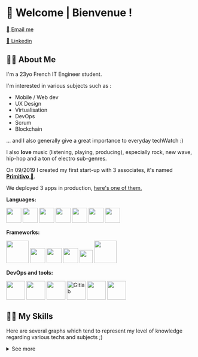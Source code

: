 # 🦉 Welcome | Bienvenue ! 


[📧   Email me ](mailto:thomas.martin@primitivo.fr)

[💼   Linkedin  ](https://www.linkedin.com/in/thomas-martin-348238161/)
## 👨‍🎤 About Me

I'm a 23yo French IT Engineer student.

I'm interested in various subjects such as : 
- Mobile / Web dev
- UX Design
- Virtualisation
- DevOps
- Scrum
- Blockchain

... and I also generally give a great importance to everyday techWatch :)

I also **love** music (listening, playing, producing), especially rock, new wave, hip-hop and a ton of electro sub-genres.

On 09/2019 I created my first start-up with 3 associates, it's named [**Primitivo 🦉**](https://github.com/PrimitivoFR). 

We deployed 3 apps in production, [here's one of them.](https://circlebar.fr)

**Languages:**
<div>
  <img width=40 src="https://external-content.duckduckgo.com/iu/?u=https%3A%2F%2Fraw.githubusercontent.com%2Fvoodootikigod%2Flogo.js%2Fmaster%2Fjs.png&f=1&nofb=1" />
  <img width=40 src="https://external-content.duckduckgo.com/iu/?u=https%3A%2F%2Fcdn-images-1.medium.com%2Fmax%2F1200%2F1*0ei2MOQxAzF7krm-v60wnQ.jpeg&f=1&nofb=1" />
  <img width=40 src="https://external-content.duckduckgo.com/iu/?u=http%3A%2F%2Fcdn.codesamplez.com%2Fwp-content%2Fuploads%2F2015%2F12%2Fgolang.png&f=1&nofb=1" />
  <img width=40 src="https://external-content.duckduckgo.com/iu/?u=https%3A%2F%2Fi0.wp.com%2Ftinkercademy.com%2Fwp-content%2Fuploads%2F2018%2F04%2Fpython-icon.png%3Fssl%3D1&f=1&nofb=1" />
  <img width=40 src="https://external-content.duckduckgo.com/iu/?u=https%3A%2F%2Fpub.dartlang.org%2Fstatic%2Fimg%2Fdart-logo-400x400.png&f=1&nofb=1" />
  <img width=40 src="https://external-content.duckduckgo.com/iu/?u=https%3A%2F%2Fcdn.freebiesupply.com%2Flogos%2Flarge%2F2x%2Fkotlin-1-logo-png-transparent.png&f=1&nofb=1"/>
  <img width=40 src="https://external-content.duckduckgo.com/iu/?u=http%3A%2F%2Fwww.tipstoremember.com%2Fwp-content%2Fuploads%2F2017%2F09%2Fnodejs_logo.png&f=1&nofb=1"/>
</div>


**Frameworks:**
<div>
  <img width=60 src="https://external-content.duckduckgo.com/iu/?u=https%3A%2F%2Fupload.wikimedia.org%2Fwikipedia%2Fcommons%2Fthumb%2Fa%2Fa7%2FReact-icon.svg%2F1200px-React-icon.svg.png&f=1&nofb=1" />
  <img width=40 src="https://external-content.duckduckgo.com/iu/?u=https%3A%2F%2Fupload.wikimedia.org%2Fwikipedia%2Fcommons%2Fthumb%2Fc%2Fcf%2FAngular_full_color_logo.svg%2F1200px-Angular_full_color_logo.svg.png&f=1&nofb=1"/>
  <img width=40 src="https://external-content.duckduckgo.com/iu/?u=https%3A%2F%2Fjuststickers.in%2Fwp-content%2Fuploads%2F2019%2F01%2Fflutter.png&f=1&nofb=1"/> 
  <img width=40 src="https://external-content.duckduckgo.com/iu/?u=https%3A%2F%2Ftse1.mm.bing.net%2Fth%3Fid%3DOIP.xZbrlKY0WR3ELSSExbROogHaHJ%26pid%3DApi&f=1" />
  <img width=35 src="https://external-content.duckduckgo.com/iu/?u=https%3A%2F%2Fwww.seekpng.com%2Fpng%2Fsmall%2F70-701539_flask-flask-python-png.png&f=1&nofb=1" />
  <img width=60 src="https://external-content.duckduckgo.com/iu/?u=https%3A%2F%2Fdevblogs.microsoft.com%2Faspnet%2Fwp-content%2Fuploads%2Fsites%2F16%2F2019%2F11%2Fgrpc-icon-color-1.png&f=1&nofb=1" />
  <img width=40 />
</div>

**DevOps and tools:**

<div>
  <img width=50 src="https://external-content.duckduckgo.com/iu/?u=https%3A%2F%2Fwww.docker.com%2Fsites%2Fdefault%2Ffiles%2Fsocial%2Fdocker_facebook_share.png&f=1&nofb=1" />
  <img width=50 src="https://external-content.duckduckgo.com/iu/?u=https%3A%2F%2Fblog.couchbase.com%2Fwp-content%2Fuploads%2F2017%2F02%2Fdocker-compose.png&f=1&nofb=1" />
  <img width=50 src="https://external-content.duckduckgo.com/iu/?u=https%3A%2F%2Fportworx.com%2Fwp-content%2Fuploads%2F2017%2F08%2Fwordpress-kubernetes.png&f=1&nofb=1" />
  <img alt="Gitlab" width=50 src="https://external-content.duckduckgo.com/iu/?u=https%3A%2F%2Fmaxcdn.icons8.com%2FShare%2Ficon%2Fcolor%2FLogos%2Fgitlab1600.png&f=1&nofb=1" />
  <img width=50 src="https://external-content.duckduckgo.com/iu/?u=https%3A%2F%2Fcdn.iconscout.com%2Ficon%2Ffree%2Fpng-256%2Fjenkins-1-282385.png&f=1&nofb=1" />
  <img width=50 src="https://external-content.duckduckgo.com/iu/?u=https%3A%2F%2Fwac-cdn.atlassian.com%2Fdam%2Fjcr%3A5fce2102-1f25-4bbd-b46c-df329bd15e86%2FAWS.png%3FcdnVersion%3Djs&f=1&nofb=1" />
</div>

## 👨‍💻 My Skills

Here are several graphs which tend to represent my level of knowledge regarding various techs and subjects ;)

<details>
  <summary>See more</summary

# 

### 📱 Mobile

![80%](https://progress-bar.dev/80) **Flutter**


![75%](https://progress-bar.dev/75) **React Native**


![60%](https://progress-bar.dev/60) **Kotlin**

### 🖌 Front-end

![90%](https://progress-bar.dev/90) **HTML/CSS**


![85%](https://progress-bar.dev/85) **JavaScript/TypeScript**


![82%](https://progress-bar.dev/82) **React**


![70%](https://progress-bar.dev/70) **Angular**

### 🤖 Back-end

![85%](https://progress-bar.dev/85) **Go**


![75%](https://progress-bar.dev/75) **NodeJS**


![70%](https://progress-bar.dev/70) **Python**

### ⚙ DevOps and others

![90%](https://progress-bar.dev/90) **Git**


![85%](https://progress-bar.dev/85) **GitLab**


![80%](https://progress-bar.dev/80) **Docker**


![75%](https://progress-bar.dev/75) **Swarm & Docker-compose**


![60%](https://progress-bar.dev/60) **Jenkins**


### ☁ Cloud Services

![65%](https://progress-bar.dev/65) **AWS**


![50%](https://progress-bar.dev/50) **Firebase**


### 👨‍💼 Soft Skills
![90%](https://progress-bar.dev/90) **Adaptability**


![80%](https://progress-bar.dev/80) **Web/Mobile knowledge**


![75%](https://progress-bar.dev/75) **Project Management**


![75%](https://progress-bar.dev/75) **Scrum Master**


![70%](https://progress-bar.dev/70) **Solution Architecture**


![65%](https://progress-bar.dev/65) **UX Design**

</details>
